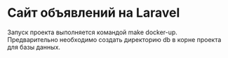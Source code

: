 # Сайт объявлений на Laravel

Запуск проекта выполняется командой make docker-up. Предварительно необходимо создать директорию db в корне проекта для базы данных.
